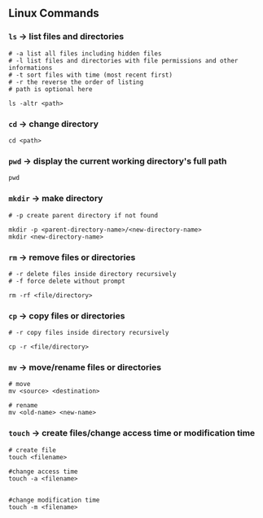 ## Linux Commands

### `ls` -> list files and directories
```
# -a list all files including hidden files 
# -l list files and directories with file permissions and other informations
# -t sort files with time (most recent first)
# -r the reverse the order of listing
# path is optional here

ls -altr <path>
```

### `cd` -> change directory
```
cd <path>
```

### `pwd` -> display the current working directory's full path
```
pwd
```

### `mkdir` -> make directory
```
# -p create parent directory if not found

mkdir -p <parent-directory-name>/<new-directory-name>
mkdir <new-directory-name>
```

### `rm` -> remove files or directories
```
# -r delete files inside directory recursively
# -f force delete without prompt

rm -rf <file/directory>
```

### `cp` -> copy files or directories
```
# -r copy files inside directory recursively

cp -r <file/directory>
```

### `mv` -> move/rename files or directories
```
# move
mv <source> <destination>

# rename
mv <old-name> <new-name>
```

### `touch` -> create files/change access time or modification time
```
# create file
touch <filename>

#change access time
touch -a <filename>


#change modification time
touch -m <filename>
```
